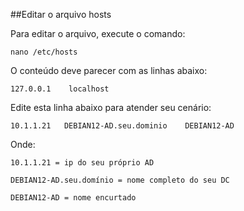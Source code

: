 ##Editar o arquivo hosts



Para editar o arquivo, execute o comando:

```
nano /etc/hosts
```

O conteúdo deve parecer com as linhas abaixo:

`127.0.0.1    localhost`

Edite esta linha abaixo para atender seu cenário:

`10.1.1.21   DEBIAN12-AD.seu.dominio    DEBIAN12-AD`

Onde:


`10.1.1.21 = ip do seu próprio AD`

`DEBIAN12-AD.seu.domínio = nome completo do seu DC`

`DEBIAN12-AD = nome encurtado`
